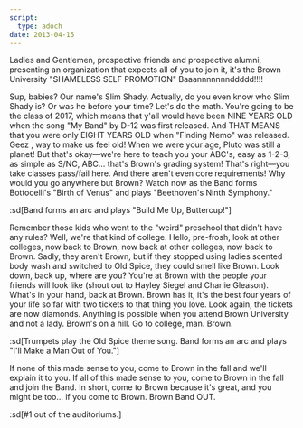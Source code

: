 ```yaml
---
script:
  type: adoch
date: 2013-04-15
---
```


Ladies and Gentlemen, prospective friends and prospective alumni, presenting an organization that expects all of you to join it, it's the Brown University "SHAMELESS SELF PROMOTION" Baaannnnnnnddddd!!!!

Sup, babies? Our name's Slim Shady. Actually, do you even know who Slim Shady is? Or was he before your time? Let's do the math. You're going to be the class of 2017, which means that y'all would have been NINE YEARS OLD when the song "My Band" by D-12 was first released. And THAT MEANS that you were only EIGHT YEARS OLD when "Finding Nemo" was released. Geez , way to make us feel old! When we were your age, Pluto was still a planet! But that's okay—we're here to teach you your ABC's, easy as 1-2-3, as simple as S/NC, ABC... that's Brown's grading system! That's right—you take classes pass/fail here. And there aren't even core requirements! Why would you go anywhere but Brown? Watch now as the Band forms Bottocelli's "Birth of Venus" and plays "Beethoven's Ninth Symphony."

:sd[Band forms an arc and plays "Build Me Up, Buttercup!"]

Remember those kids who went to the "weird" preschool that didn't have any rules? Well, we're that kind of college. Hello, pre-frosh, look at other colleges, now back to Brown, now back at other colleges, now back to Brown. Sadly, they aren't Brown, but if they stopped using ladies scented body wash and switched to Old Spice, they could smell like Brown. Look down, back up, where are you? You're at Brown with the people your friends will look like (shout out to Hayley Siegel and Charlie Gleason). What's in your hand, back at Brown. Brown has it, it's the best four years of your life so far with two tickets to that thing you love. Look again, the tickets are now diamonds. Anything is possible when you attend Brown University and not a lady. Brown's on a hill. Go to college, man. Brown.

:sd[Trumpets play the Old Spice theme song. Band forms an arc and plays "I'll Make a Man Out of You."]

If none of this made sense to you, come to Brown in the fall and we'll explain it to you. If all of this made sense to you, come to Brown in the fall and join the Band. In short, come to Brown because it's great, and you might be too... if you come to Brown. Brown Band OUT.

:sd[#1 out of the auditoriums.]
